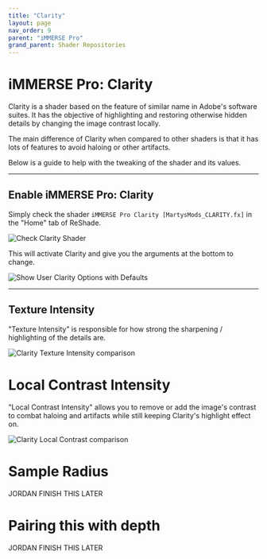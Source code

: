 ```yaml
---
title: "Clarity"
layout: page
nav_order: 9
parent: "iMMERSE Pro"
grand_parent: Shader Repositories
---
```


# iMMERSE Pro: Clarity

Clarity is a shader based on the feature of similar name in Adobe's software suites. It has the objective of highlighting and restoring otherwise hidden details by changing the image contrast locally.

The main difference of Clarity when compared to other shaders is that it has lots of features to avoid haloing or other artifacts.

Below is a guide to help with the tweaking of the shader and its values.

---

## Enable iMMERSE Pro: Clarity

Simply check the shader `iMMERSE Pro Clarity [MartysMods_CLARITY.fx]` in the "Home" tab of ReShade.

![Check Clarity Shader](../images/configuring-immerse-shaders/immerse_clarity_enable.png)

This will activate Clarity and give you the arguments at the bottom to change.

![Show User Clarity Options with Defaults](../images/configuring-immerse-shaders/show_user_clarity_arguments.png)

---

## Texture Intensity

"Texture Intensity" is responsible for how strong the sharpening / highlighting of the details are.
	
![Clarity Texture Intensity comparison](../images/configuring-immerse-shaders/clarity_textureintensity_comparison.png)
	

# Local Contrast Intensity

"Local Contrast Intensity" allows you to remove or add the image's contrast to combat haloing and artifacts while still keeping Clarity's highlight effect on.

![Clarity Local Contrast comparison](../images/configuring-immerse-shaders/clarity_localcontrast_comparison.png)

# Sample Radius

JORDAN FINISH THIS LATER

# Pairing this with depth

JORDAN FINISH THIS LATER